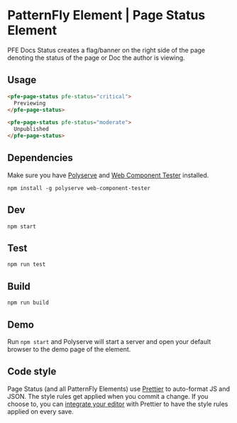 # PatternFly Element | Page Status Element

PFE Docs Status creates a flag/banner on the right side of the page denoting the status of the page or Doc the author is viewing.

## Usage

```html
<pfe-page-status pfe-status="critical">
  Previewing
</pfe-page-status>
```

```html
<pfe-page-status pfe-status="moderate">
  Unpublished
</pfe-page-status>
```

## Dependencies

Make sure you have [Polyserve][polyserve] and [Web Component Tester][web-component-tester] installed.

    npm install -g polyserve web-component-tester

## Dev

    npm start

## Test

    npm run test

## Build

    npm run build

## Demo

Run `npm start` and Polyserve will start a server and open your default browser to the demo page of the element.

## Code style

Page Status (and all PatternFly Elements) use [Prettier][prettier] to auto-format JS and JSON.  The style rules get applied when you commit a change.  If you choose to, you can [integrate your editor][prettier-ed] with Prettier to have the style rules applied on every save.

[prettier]: https://github.com/prettier/prettier/
[prettier-ed]: https://github.com/prettier/prettier/#editor-integration
[polyserve]: https://github.com/Polymer/polyserve
[web-component-tester]: https://github.com/Polymer/web-component-tester
